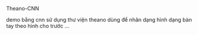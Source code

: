 Theano-CNN

demo bằng cnn sử dụng thư viện theano 
dùng để nhân dạng hình dạng bàn tay theo hình cho trước ...

